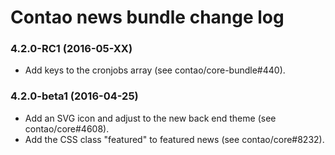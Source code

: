 # Contao news bundle change log

### 4.2.0-RC1 (2016-05-XX)

 * Add keys to the cronjobs array (see contao/core-bundle#440).

### 4.2.0-beta1 (2016-04-25)

 * Add an SVG icon and adjust to the new back end theme (see contao/core#4608).
 * Add the CSS class "featured" to featured news (see contao/core#8232).
